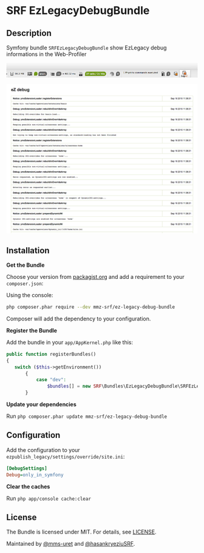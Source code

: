 # SRF EzLegacyDebugBundle

## Description
Symfony bundle `SRFEzLegacyDebugBundle` show EzLegacy debug informations in the Web-Profiler

![ScreenShot1](https://raw.githubusercontent.com/mmz-srf/SrfEzLegacyDebugBundle/master/Resources/meta/screenshot1.png)

![ScreenShot2](https://raw.githubusercontent.com/mmz-srf/SrfEzLegacyDebugBundle/master/Resources/meta/screenshot2.png)

## Installation

**Get the Bundle**

Choose your version from [packagist.org](https://packagist.org/packages/mmz-srf/ez-legacy-debug-bundle) and add a requirement to your ```composer.json```:

Using the console:

```bash
php composer.phar require --dev mmz-srf/ez-legacy-debug-bundle
```

Composer will add the dependency to your configuration.

**Register the Bundle**

Add the bundle in your ```app/AppKernel.php``` like this:

```php
public function registerBundles()
{
   switch ($this->getEnvironment())
       {
           case "dev":
               $bundles[] = new SRF\Bundles\EzLegacyDebugBundle\SRFEzLegacyDebugBundle();
       }
```

**Update your dependencies**

Run ```php composer.phar update mmz-srf/ez-legacy-debug-bundle```

## Configuration
Add the configuration to your ```ezpublish_legacy/settings/override/site.ini```:

```ini
[DebugSettings]
Debug=only_in_symfony
```

**Clear the caches**

Run ```php app/console cache:clear```


## License
The Bundle is licensed under MIT. For details, see
[LICENSE](https://github.com/mmz-srf/SRFEzLegacyDebugBundle/blob/master/Resources/meta/LICENSE).

Maintained by [@mms-uret](https://github.com/mms-uret) and [@hasankryeziuSRF](https://github.com/hasankryeziuSRF).